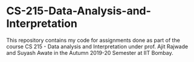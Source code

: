 # CS-215-Data-Analysis-and-Interpretation

This repository contains my code for assignments done as part of the course CS 215 - Data analysis and Interpretation under prof. Ajit Rajwade and Suyash Awate in the Autumn 2019-20 Semester at IIT Bombay.
